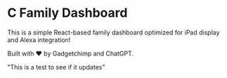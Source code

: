 # C Family Dashboard

This is a simple React-based family dashboard optimized for iPad display and Alexa integration!

Built with ❤️ by Gadgetchimp and ChatGPT.

"This is a test to see if it updates"